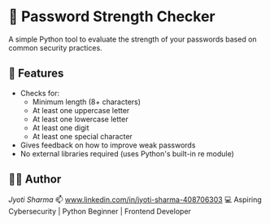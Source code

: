 # 🔐 Password Strength Checker

A simple Python tool to evaluate the strength of your passwords based on common security practices.

## 📌 Features
- Checks for:
  - Minimum length (8+ characters)
  - At least one uppercase letter
  - At least one lowercase letter
  - At least one digit
  - At least one special character
- Gives feedback on how to improve weak passwords
- No external libraries required (uses Python's built-in re module)

## 👩‍💻 Author

*Jyoti Sharma*
📫 www.linkedin.com/in/jyoti-sharma-408706303
💻 Aspiring Cybersecurity | Python Beginner | Frontend Developer
